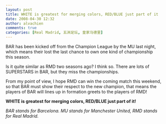 ```yaml
---
layout: post
title: WHITE is greatest for merging colors, RED/BLUE just part of it
date: 2008-04-30 12:32
author: alvachien
comments: true
categories: [Real Madrid, 五洲足坛, 皇家马德里]
---
```

<div id="bp-C678F199F470A1FB_1162-content">

BAR has been kicked off from the Champion League by the MU last night, which means their lost the last chance to own one kind of championship this season.

Is it quite similar as RMD two seasons ago? I think so. There are lots of SUPERSTARS in BAR, but they miss the championships.

From my point of view, I hope RMD can win the coming match this weekend, so that BAR must show their respect to the new champion, that means the players of BAR will lines up in formation greets to the players of RMD!

<strong>WHITE is greatest for merging colors, RED/BLUE just part of it!</strong>

<em>BAR stands for Barcelona. MU stands for Manchester United, RMD stands for Real Madrid.</em>

</div>

